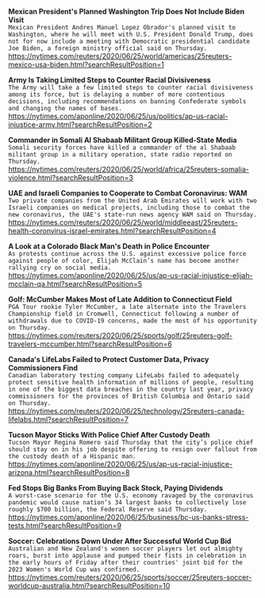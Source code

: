 **Mexican President's Planned Washington Trip Does Not Include Biden Visit**\
`Mexican President Andres Manuel Lopez Obrador's planned visit to Washington, where he will meet with U.S. President Donald Trump, does not for now include a meeting with Democratic presidential candidate Joe Biden, a foreign ministry official said on Thursday.`\
https://nytimes.com/reuters/2020/06/25/world/americas/25reuters-mexico-usa-biden.html?searchResultPosition=1

**Army Is Taking Limited Steps to Counter Racial Divisiveness**\
`The Army will take a few limited steps to counter racial divisiveness among its force, but is delaying a number of more contentious decisions, including recommendations on banning Confederate symbols and changing the names of bases.`\
https://nytimes.com/aponline/2020/06/25/us/politics/ap-us-racial-injustice-army.html?searchResultPosition=2

**Commander in Somali Al Shabaab Militant Group Killed-State Media**\
`Somali security forces have killed a commander of the al Shabaab militant group in a military operation, state radio reported on Thursday.`\
https://nytimes.com/reuters/2020/06/25/world/africa/25reuters-somalia-violence.html?searchResultPosition=3

**UAE and Israeli Companies to Cooperate to Combat Coronavirus: WAM**\
`Two private companies from the United Arab Emirates will work with two Israeli companies on medical projects, including those to combat the new coronavirus, the UAE's state-run news agency WAM said on Thursday.`\
https://nytimes.com/reuters/2020/06/25/world/middleeast/25reuters-health-coronvirus-israel-emirates.html?searchResultPosition=4

**A Look at a Colorado Black Man's Death in Police Encounter**\
`As protests continue across the U.S. against excessive police force against people of color, Elijah McClain’s name has become another rallying cry on social media.`\
https://nytimes.com/aponline/2020/06/25/us/ap-us-racial-injustice-elijah-mcclain-qa.html?searchResultPosition=5

**Golf: McCumber Makes Most of Late Addition to Connecticut Field**\
`PGA Tour rookie Tyler McCumber, a late alternate into the Travelers Championship field in Cromwell, Connecticut following a number of withdrawals due to COVID-19 concerns, made the most of his opportunity on Thursday.`\
https://nytimes.com/reuters/2020/06/25/sports/golf/25reuters-golf-travelers-mccumber.html?searchResultPosition=6

**Canada's LifeLabs Failed to Protect Customer Data, Privacy Commissioners Find**\
`Canadian laboratory testing company LifeLabs failed to adequately protect sensitive health information of millions of people, resulting in one of the biggest data breaches in the country last year, privacy commissioners for the provinces of British Columbia and Ontario said on Thursday.`\
https://nytimes.com/reuters/2020/06/25/technology/25reuters-canada-lifelabs.html?searchResultPosition=7

**Tucson Mayor Sticks With Police Chief After Custody Death**\
`Tucson Mayor Regina Romero said Thursday that the city’s police chief should stay on in his job despite offering to resign over fallout from the custody death of a Hispanic man.`\
https://nytimes.com/aponline/2020/06/25/us/ap-us-racial-injustice-arizona.html?searchResultPosition=8

**Fed Stops Big Banks From Buying Back Stock, Paying Dividends**\
`A worst-case scenario for the U.S. economy ravaged by the coronavirus pandemic would cause nation’s 34 largest banks to collectively lose roughly $700 billion, the Federal Reserve said Thursday.`\
https://nytimes.com/aponline/2020/06/25/business/bc-us-banks-stress-tests.html?searchResultPosition=9

**Soccer: Celebrations Down Under After Successful World Cup Bid**\
`Australian and New Zealand's women soccer players let out almighty roars, burst into applause and pumped their fists in celebration in the early hours of Friday after their countries' joint bid for the 2023 Women's World Cup was confirmed.`\
https://nytimes.com/reuters/2020/06/25/sports/soccer/25reuters-soccer-worldcup-australia.html?searchResultPosition=10

